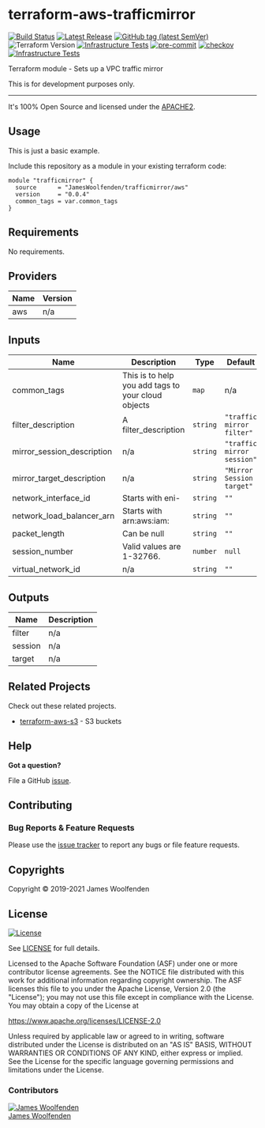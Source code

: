 # terraform-aws-trafficmirror

[![Build Status](https://github.com/JamesWoolfenden/terraform-aws-trafficmirror/workflows/Verify%20and%20Bump/badge.svg?branch=master)](https://github.com/JamesWoolfenden/terraform-aws-trafficmirror)
[![Latest Release](https://img.shields.io/github/release/JamesWoolfenden/terraform-aws-trafficmirror.svg)](https://github.com/JamesWoolfenden/terraform-aws-trafficmirror/releases/latest)
[![GitHub tag (latest SemVer)](https://img.shields.io/github/tag/JamesWoolfenden/terraform-aws-vpc-peering.svg?label=latest)](https://github.com/JamesWoolfenden/terraform-aws-vpc-peering/releases/latest)
![Terraform Version](https://img.shields.io/badge/tf-%3E%3D0.14.0-blue.svg)
[![Infrastructure Tests](https://www.bridgecrew.cloud/badges/github/JamesWoolfenden/terraform-aws-vpc-peering/cis_aws)](https://www.bridgecrew.cloud/link/badge?vcs=github&fullRepo=JamesWoolfenden%2Fterraform-aws-vpc-peering&benchmark=CIS+AWS+V1.2)
[![pre-commit](https://img.shields.io/badge/pre--commit-enabled-brightgreen?logo=pre-commit&logoColor=white)](https://github.com/pre-commit/pre-commit)
[![checkov](https://img.shields.io/badge/checkov-verified-brightgreen)](https://www.checkov.io/)
[![Infrastructure Tests](https://www.bridgecrew.cloud/badges/github/jameswoolfenden/terraform-aws-vpc-peering/general)](https://www.bridgecrew.cloud/link/badge?vcs=github&fullRepo=JamesWoolfenden%2Fterraform-aws-vpc-peering&benchmark=INFRASTRUCTURE+SECURITY)

Terraform module - Sets up a VPC traffic mirror

This is for development purposes only.

---

It's 100% Open Source and licensed under the [APACHE2](LICENSE).

## Usage

This is just a basic example.

Include this repository as a module in your existing terraform code:

```hcl
module "trafficmirror" {
  source      = "JamesWoolfenden/trafficmirror/aws"
  version     = "0.0.4"
  common_tags = var.common_tags
}
```

<!-- BEGINNING OF PRE-COMMIT-TERRAFORM DOCS HOOK -->
## Requirements

No requirements.

## Providers

| Name | Version |
|------|---------|
| aws | n/a |

## Inputs

| Name | Description | Type | Default | Required |
|------|-------------|------|---------|:--------:|
| common\_tags | This is to help you add tags to your cloud objects | `map` | n/a | yes |
| filter\_description | A filter\_description | `string` | `"traffic mirror filter"` | no |
| mirror\_session\_description | n/a | `string` | `"traffic mirror session"` | no |
| mirror\_target\_description | n/a | `string` | `"Mirror Session target"` | no |
| network\_interface\_id | Starts with eni- | `string` | `""` | no |
| network\_load\_balancer\_arn | Starts with arn:aws:iam: | `string` | `""` | no |
| packet\_length | Can be null | `string` | `""` | no |
| session\_number | Valid values are 1-32766. | `number` | `null` | no |
| virtual\_network\_id | n/a | `string` | `""` | no |

## Outputs

| Name | Description |
|------|-------------|
| filter | n/a |
| session | n/a |
| target | n/a |

<!-- END OF PRE-COMMIT-TERRAFORM DOCS HOOK -->

## Related Projects

Check out these related projects.

- [terraform-aws-s3](https://github.com/jameswoolfenden/terraform-aws-s3) - S3 buckets

## Help

**Got a question?**

File a GitHub [issue](https://github.com/JamesWoolfenden/terraform-aws-trafficmirror/issues).

## Contributing

### Bug Reports & Feature Requests

Please use the [issue tracker](https://github.com/JamesWoolfenden/terraform-aws-trafficmirror/issues) to report any bugs or file feature requests.

## Copyrights

Copyright © 2019-2021 James Woolfenden

## License

[![License](https://img.shields.io/badge/License-Apache%202.0-blue.svg)](https://opensource.org/licenses/Apache-2.0)

See [LICENSE](LICENSE) for full details.

Licensed to the Apache Software Foundation (ASF) under one
or more contributor license agreements. See the NOTICE file
distributed with this work for additional information
regarding copyright ownership. The ASF licenses this file
to you under the Apache License, Version 2.0 (the
"License"); you may not use this file except in compliance
with the License. You may obtain a copy of the License at

<https://www.apache.org/licenses/LICENSE-2.0>

Unless required by applicable law or agreed to in writing,
software distributed under the License is distributed on an
"AS IS" BASIS, WITHOUT WARRANTIES OR CONDITIONS OF ANY
KIND, either express or implied. See the License for the
specific language governing permissions and limitations
under the License.

### Contributors

[![James Woolfenden][jameswoolfenden_avatar]][jameswoolfenden_homepage]<br/>[James Woolfenden][jameswoolfenden_homepage]

[jameswoolfenden_homepage]: https://github.com/jameswoolfenden
[jameswoolfenden_avatar]: https://github.com/jameswoolfenden.png?size=150
[github]: https://github.com/jameswoolfenden
[linkedin]: https://www.linkedin.com/in/jameswoolfenden/
[twitter]: https://twitter.com/JimWoolfenden
[share_twitter]: https://twitter.com/intent/tweet/?text=terraform-aws-trafficmirror&url=https://github.com/JamesWoolfenden/terraform-aws-trafficmirror
[share_linkedin]: https://www.linkedin.com/shareArticle?mini=true&title=terraform-aws-trafficmirror&url=https://github.com/JamesWoolfenden/terraform-aws-trafficmirror
[share_reddit]: https://reddit.com/submit/?url=https://github.com/JamesWoolfenden/terraform-aws-trafficmirror
[share_facebook]: https://facebook.com/sharer/sharer.php?u=https://github.com/JamesWoolfenden/terraform-aws-trafficmirror
[share_email]: mailto:?subject=terraform-aws-trafficmirror&body=https://github.com/JamesWoolfenden/terraform-aws-trafficmirror
